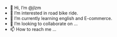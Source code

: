 - 👋 Hi, I’m @jlzm
- 👀 I’m interested in road bike ride.
- 🌱 I’m currently learning english and E-commerce.
- 💞️ I’m looking to collaborate on ...
- 📫 How to reach me ...

<!---
jlzm/jlzm is a ✨ special ✨ repository because its `README.md` (this file) appears on your GitHub profile.
You can click the Preview link to take a look at your changes.
--->
